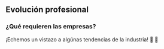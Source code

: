 ## Evolución profesional
### ¿Qué requieren las empresas?
¡Echemos un vistazo a algúnas tendencias de la industria! 👀 👀 

